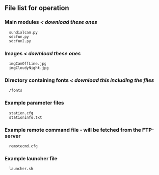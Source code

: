 ## File list for operation
### Main modules *< download these ones*
```
  sundialcam.py
  sdcfun.py
  sdcfun2.py
```
### Images *< download these ones*
```
  imgCamOffLine.jpg
  imgCloudyNight.jpg
```
### Directory containing fonts *< download this including the files*
```
  /fonts
```
### Example parameter files
```
  station.cfg
  stationinfo.txt
```
### Example remote command file - will be fetched from the FTP-server
```
  remotecmd.cfg
```
### Example launcher file
```
  launcher.sh
```
